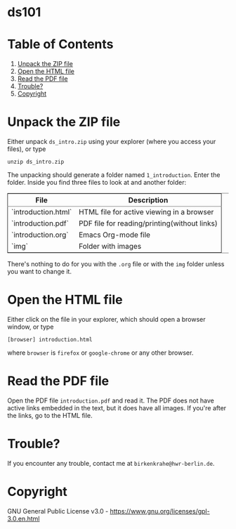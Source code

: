 # ds101

# Table of Contents

1.  [Unpack the ZIP file](#org6b81c08)
2.  [Open the HTML file](#org0c1b317)
3.  [Read the PDF file](#org627d70c)
4.  [Trouble?](#org6bb5f00)
5.  [Copyright](#org658ebcf)


<a id="org6b81c08"></a>

# Unpack the ZIP file

Either unpack `ds_intro.zip` using your explorer (where you access
your files), or type

    unzip ds_intro.zip

The unpacking should generate a folder named `1_introduction`. Enter
the folder. Inside you find three files to look at and another folder:

<table border="2" cellspacing="0" cellpadding="6" rules="groups" frame="hsides">


<colgroup>
<col  class="org-left" />

<col  class="org-left" />
</colgroup>
<thead>
<tr>
<th scope="col" class="org-left">File</th>
<th scope="col" class="org-left">Description</th>
</tr>
</thead>

<tbody>
<tr>
<td class="org-left">`introduction.html`</td>
<td class="org-left">HTML file for active viewing in a browser</td>
</tr>


<tr>
<td class="org-left">`introduction.pdf`</td>
<td class="org-left">PDF file for reading/printing(without links)</td>
</tr>


<tr>
<td class="org-left">`introduction.org`</td>
<td class="org-left">Emacs Org-mode file</td>
</tr>


<tr>
<td class="org-left">`img`</td>
<td class="org-left">Folder with images</td>
</tr>
</tbody>
</table>

There's nothing to do for you with the `.org` file or with the `img`
folder unless you want to change it.


<a id="org0c1b317"></a>

# Open the HTML file

Either click on the file in your explorer, which should open a browser window, or type

    [browser] introduction.html

where `browser` is `firefox` or `google-chrome` or any other
browser.


<a id="org627d70c"></a>

# Read the PDF file

Open the PDF file `introduction.pdf` and read it. The PDF does not
have active links embedded in the text, but it does have all
images. If you're after the links, go to the HTML file.


<a id="org6bb5f00"></a>

# Trouble?

If you encounter any trouble, contact me at `birkenkrahe@hwr-berlin.de`.


<a id="org658ebcf"></a>

# Copyright

GNU General Public License v3.0 -
<https://www.gnu.org/licenses/gpl-3.0.en.html>

